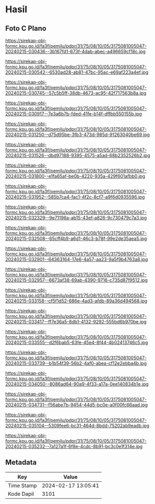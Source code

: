# Hasil

## Foto C Plano

https://sirekap-obj-formc.kpu.go.id/fa3f/pemilu/pdpr/31/75/08/10/05/3175081005047-20240215-030436--3b167fd1-673f-4dab-abec-a496659cf18c.jpg

https://sirekap-obj-formc.kpu.go.id/fa3f/pemilu/pdpr/31/75/08/10/05/3175081005047-20240215-030542--6530ad28-ab81-47bc-95ac-e69af223a4ef.jpg

https://sirekap-obj-formc.kpu.go.id/fa3f/pemilu/pdpr/31/75/08/10/05/3175081005047-20240215-030745--57c5b5ff-38db-4673-ac95-42f717563b8a.jpg

https://sirekap-obj-formc.kpu.go.id/fa3f/pemilu/pdpr/31/75/08/10/05/3175081005047-20240215-030917--7e3a6b7b-fded-41fe-b14f-dffbb550155b.jpg

https://sirekap-obj-formc.kpu.go.id/fa3f/pemilu/pdpr/31/75/08/10/05/3175081005047-20240215-031250--d75d95be-3fb3-473d-985d-91263040be69.jpg

https://sirekap-obj-formc.kpu.go.id/fa3f/pemilu/pdpr/31/75/08/10/05/3175081005047-20240215-031526--dbd97188-9395-4575-a5ad-68b2352526b2.jpg

https://sirekap-obj-formc.kpu.go.id/fa3f/pemilu/pdpr/31/75/08/10/05/3175081005047-20240215-031800--e1fa65af-be0b-4220-935a-429f601afbb0.jpg

https://sirekap-obj-formc.kpu.go.id/fa3f/pemilu/pdpr/31/75/08/10/05/3175081005047-20240215-031952--585b7ca4-fac1-4f2c-8cf7-a9f6d0935596.jpg

https://sirekap-obj-formc.kpu.go.id/fa3f/pemilu/pdpr/31/75/08/10/05/3175081005047-20240215-032329--9e71196a-ab15-43ef-a826-9c730479c7a3.jpg

https://sirekap-obj-formc.kpu.go.id/fa3f/pemilu/pdpr/31/75/08/10/05/3175081005047-20240215-032508--65cff4b9-a6d1-46c3-b78f-99e2de35aea5.jpg

https://sirekap-obj-formc.kpu.go.id/fa3f/pemilu/pdpr/31/75/08/10/05/3175081005047-20240215-032901--64363164-17e6-4a57-aa23-9a5f9b4763a8.jpg

https://sirekap-obj-formc.kpu.go.id/fa3f/pemilu/pdpr/31/75/08/10/05/3175081005047-20240215-032957--6673af38-69ab-4390-9716-c735d87f9512.jpg

https://sirekap-obj-formc.kpu.go.id/fa3f/pemilu/pdpr/31/75/08/10/05/3175081005047-20240215-033158--cf5f1d52-686e-4ad3-afdb-89a36d494568.jpg

https://sirekap-obj-formc.kpu.go.id/fa3f/pemilu/pdpr/31/75/08/10/05/3175081005047-20240215-033417--ff7e36a5-8db1-4132-9292-555bd6b970be.jpg

https://sirekap-obj-formc.kpu.go.id/fa3f/pemilu/pdpr/31/75/08/10/05/3175081005047-20240215-033555--d2f6bab5-63fe-45e4-8f44-4b02413746c5.jpg

https://sirekap-obj-formc.kpu.go.id/fa3f/pemilu/pdpr/31/75/08/10/05/3175081005047-20240215-033739--b1b54f39-56b2-4af0-abea-cf12e2ebba4b.jpg

https://sirekap-obj-formc.kpu.go.id/fa3f/pemilu/pdpr/31/75/08/10/05/3175081005047-20240215-034050--8086ad64-90a9-4f33-a17a-0ee140834b1e.jpg

https://sirekap-obj-formc.kpu.go.id/fa3f/pemilu/pdpr/31/75/08/10/05/3175081005047-20240215-034731--f56abe7b-9454-44d5-bc0e-a0f00fc66aad.jpg

https://sirekap-obj-formc.kpu.go.id/fa3f/pemilu/pdpr/31/75/08/10/05/3175081005047-20240215-035104--5309fee6-bc31-464d-8bdd-75202ab9eadb.jpg

https://sirekap-obj-formc.kpu.go.id/fa3f/pemilu/pdpr/31/75/08/10/05/3175081005047-20240215-035232--7a127a1f-6f8e-4cdc-8b91-bc3c0e1f314e.jpg


## Metadata

| Key        | Value               |
| ---------- | ------------------- |
| Time Stamp | 2024-02-17 13:05:41 |
| Kode Dapil | 3101                |



